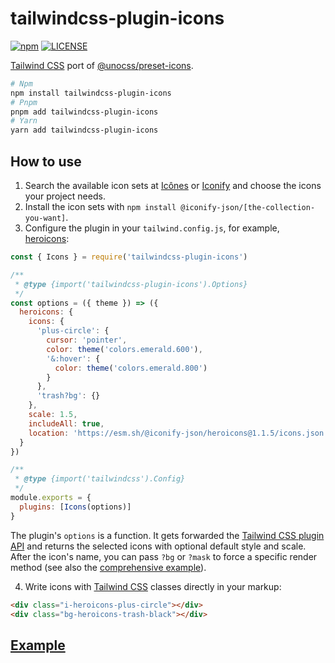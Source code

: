# tailwindcss-plugin-icons

[![npm](https://badgen.net/npm/v/tailwindcss-plugin-icons)](https://www.npmjs.com/package/tailwindcss-plugin-icons)
[![LICENSE](https://badgen.net/github/license/micromatch/micromatch?color=green)](https://github.com/JensDll/tailwindcss-plugin-icons/blob/main/LICENSE)

[Tailwind CSS](https://tailwindcss.com/docs/installation) port of [@unocss/preset-icons](https://github.com/unocss/unocss/tree/main/packages/preset-icons/).

```bash
# Npm
npm install tailwindcss-plugin-icons
# Pnpm
pnpm add tailwindcss-plugin-icons
# Yarn
yarn add tailwindcss-plugin-icons
```

## How to use

1. Search the available icon sets at [Icônes](https://icones.js.org/collection/all?s=) or [Iconify](https://icon-sets.iconify.design/) and choose the icons your project needs.
2. Install the icon sets with `npm install @iconify-json/[the-collection-you-want]`.
3. Configure the plugin in your `tailwind.config.js`, for example, [heroicons](https://heroicons.com/):

```js
const { Icons } = require('tailwindcss-plugin-icons')

/**
 * @type {import('tailwindcss-plugin-icons').Options}
 */
const options = ({ theme }) => ({
  heroicons: {
    icons: {
      'plus-circle': {
        cursor: 'pointer',
        color: theme('colors.emerald.600'),
        '&:hover': {
          color: theme('colors.emerald.800')
        }
      },
      'trash?bg': {}
    },
    scale: 1.5,
    includeAll: true,
    location: 'https://esm.sh/@iconify-json/heroicons@1.1.5/icons.json'
  }
})

/**
 * @type {import('tailwindcss').Config}
 */
module.exports = {
  plugins: [Icons(options)]
}
```

The plugin's `options` is a function. It gets forwarded the [Tailwind CSS plugin API](https://tailwindcss.com/docs/plugins) and returns the selected icons with optional default style and scale. After the icon's name, you can pass `?bg` or `?mask` to force a specific render method (see also the [comprehensive example](https://stackblitz.com/github/JensDll/tailwindcss-plugin-icons/tree/main/playground/vue?file=tailwind.config.js)).

<!-- markdownlint-disable-next-line ol-prefix -->
4. Write icons with [Tailwind CSS](https://tailwindcss.com/docs/installation) classes directly in your markup:

```html
<div class="i-heroicons-plus-circle"></div>
<div class="bg-heroicons-trash-black"></div>
```

## [Example](https://stackblitz.com/github/JensDll/tailwindcss-plugin-icons/tree/main/playground/vue?file=tailwind.config.js)
